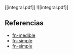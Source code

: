 [[integral.pdf]]
![[integral.pdf]]

## Referencias
- [fn-medible](./fn-medible.md)
- [fn-simple](./fn-simple.md)
- [fn-simple](./fn-simple.md)
